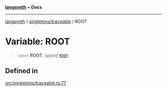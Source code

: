 [**langsmith**](../../../README.md) • **Docs**

***

[langsmith](../../../README.md) / [singletons/traceable](../README.md) / ROOT

# Variable: ROOT

> `const` **ROOT**: *typeof* [`ROOT`](ROOT.md)

## Defined in

[src/singletons/traceable.ts:77](https://github.com/langchain-ai/langsmith-sdk/blob/da3c1bb4f1396b48909bf0abac53fd717458c764/js/src/singletons/traceable.ts#L77)
